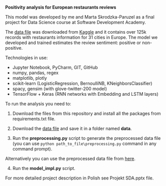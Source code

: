 **Positivity analysis for European restaurants reviews**


This model was developed by me and Marta Skrodzka-Paruzel as a final project for Data Science course at Software Development Academy. 

The [data file](https://www.kaggle.com/damienbeneschi/krakow-ta-restaurans-data-raw?select=TA_restaurants_curated.csv) was downloaded from [Kaggle](https://www.kaggle.com/) and it contains over 125k records with restaurants information for 31 cities in Europe. The model we developed and trained estimates the review sentiment: positive or non-positive. 

Technologies in use:
- Jupyter Notebook, PyCharm, GIT, GitHub
- numpy, pandas, regex
- matplotlib, plotly
- scikit-learn (LogisticRegression, BernoulliNB, KNeighborsClassifier)
- spacy, gensim (with glove-twitter-200 model)
- TensorFlow  + Keras (RNN networks with Embedding and LSTM layers)

To run the analysis you need to:
1. Download the files from this repository and install all the packages from requirements.txt file.

2. Download the [data file](https://www.kaggle.com/damienbeneschi/krakow-ta-restaurans-data-raw?select=TA_restaurants_curated.csv)
and save it in a folder named **data**.

  3. Run the **preprocessing.py** script to generate the preprocessed data file (you can use `python path_to_file\preprocessing.py` command in any command prompt).

Alternatively you can use the preprocessed data file from [here](https://drive.google.com/drive/folders/1EBKB7KR7cryLxCCIFB2vaTCioDwc5wH6?usp=sharing).

4. Run the **model_impl.py** script.


For more detailed project description in Polish see Projekt SDA.pptx file.
